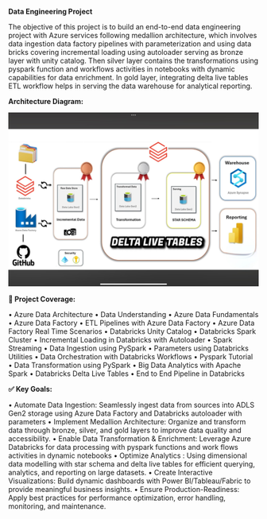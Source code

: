 **Data Engineering Project**

The objective of this project is to build an end-to-end data engineering project with Azure services following medallion architecture, which involves data ingestion data factory pipelines with parameterization and using data bricks covering incremental loading using autoloader serving as bronze layer with unity catalog. Then silver layer contains the transformations using pyspark function and workflows activities in notebooks with dynamic capabilities for data enrichment. In gold layer, integrating delta live tables ETL workflow helps in serving the data warehouse for analytical reporting.

**Architecture Diagram:**

![ Diagram]( https://github.com/NisanthTumu/End-to-End-NetflixDEProject/blob/main/Architecture%20Diagram.jpg)

**🎯 Project Coverage:**

•	Azure Data Architecture
•	Data Understanding
•	Azure Data Fundamentals
•	Azure Data Factory 
•	ETL Pipelines with Azure Data Factory
•	Azure Data Factory Real Time Scenarios
•	Databricks Unity Catalog
•	Databricks Spark Cluster
•	Incremental Loading in Databricks with Autoloader
•	Spark Streaming
•	Data Ingestion using PySpark
•	Parameters using Databricks Utilities
•	Data Orchestration with Databricks Workflows
•	Pyspark Tutorial
•	Data Transformation using PySpark
•	Big Data Analytics with Apache Spark
•	Databricks Delta Live Tables
•	End to End Pipeline in Databricks

**✅ Key Goals:**

• Automate Data Ingestion: Seamlessly ingest data from sources into ADLS Gen2 storage using Azure Data Factory and Databricks autoloader with parameters
• Implement Medallion Architecture: Organize and transform data through bronze, silver, and gold layers to improve data quality and accessibility.
• Enable Data Transformation & Enrichment: Leverage Azure Databricks for data processing with pyspark functions and work flows activities in dynamic notebooks
• Optimize Analytics : Using dimensional data modelling with star schema and delta live tables for efficient querying, analytics, and reporting on large datasets. 
• Create Interactive Visualizations: Build dynamic dashboards with Power BI/Tableau/Fabric to provide meaningful business insights. 
• Ensure Production-Readiness: Apply best practices for performance optimization, error handling, monitoring, and maintenance.
